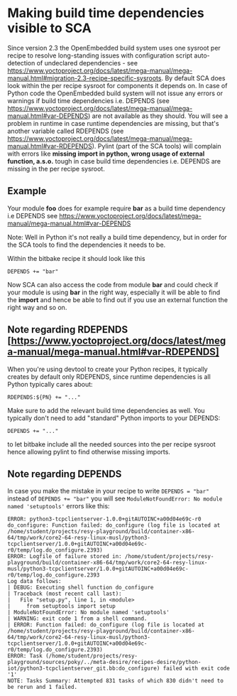 # Making build time dependencies visible to SCA

Since version 2.3 the OpenEmbedded build system uses one sysroot per recipe to resolve long-standing issues with configuration script auto-detection of undeclared dependencies - see https://www.yoctoproject.org/docs/latest/mega-manual/mega-manual.html#migration-2.3-recipe-specific-sysroots.
By default SCA does look within the per recipe sysroot for components it depends on. In case of Python code the OpenEmbedded build system will not issue any errors or warnings if build time dependencies i.e. DEPENDS (see https://www.yoctoproject.org/docs/latest/mega-manual/mega-manual.html#var-DEPENDS) are not available as they should. You will see a problem in runtime in case runtime dependencies are missing, but that's another variable called RDEPENDS (see https://www.yoctoproject.org/docs/latest/mega-manual/mega-manual.html#var-RDEPENDS). Pylint (part of the SCA tools) will complain with errors like __missing import in python, wrong usage of external function, a.s.o.__ tough in case build time dependencies i.e. DEPENDS are missing in the per recipe sysroot.

## Example

Your module **foo** does for example require **bar** as a build time dependency i.e DEPENDS see https://www.yoctoproject.org/docs/latest/mega-manual/mega-manual.html#var-DEPENDS

Note: Well in Python it's not really a build time dependency, but in order for the SCA tools to find the dependencies it needs to be.

Within the bitbake recipe it should look like this

```bitbake
DEPENDS += "bar"
```

Now SCA can also access the code from module **bar** and could check if your module is using **bar** in the right way, especially it will be able to find the **import** and hence be able to find out if you use an external function the right way and so on.

## Note regarding RDEPENDS [https://www.yoctoproject.org/docs/latest/mega-manual/mega-manual.html#var-RDEPENDS]

When you're using devtool to create your Python recipes, it typically creates by default only RDEPENDS, since runtime dependencies is all Python typically cares about:

```bitbake
RDEPENDS:${PN} += "..."
```

Make sure to add the relevant build time dependencies as well. You typically don't need to add "standard" Python imports to your DEPENDS:

```bitbake
DEPENDS += "..."
```

to let bitbake include all the needed sources into the per recipe sysroot hence allowing pylint to find otherwise missing imports.

## Note regarding DEPENDS

In case you make the mistake in your recipe to write ```DEPENDS = "bar"``` instead of ```DEPENDS += "bar"``` you will see ```ModuleNotFoundError: No module named 'setuptools'``` errors like this:

```shell
ERROR: python3-tcpclientserver-1.0.0+gitAUTOINC+a00d04e69c-r0 do_configure: Function failed: do_configure (log file is located at /home/student/projects/resy-playground/build/container-x86-64/tmp/work/core2-64-resy-linux-musl/python3-tcpclientserver/1.0.0+gitAUTOINC+a00d04e69c-r0/temp/log.do_configure.2393)
ERROR: Logfile of failure stored in: /home/student/projects/resy-playground/build/container-x86-64/tmp/work/core2-64-resy-linux-musl/python3-tcpclientserver/1.0.0+gitAUTOINC+a00d04e69c-r0/temp/log.do_configure.2393
Log data follows:
| DEBUG: Executing shell function do_configure
| Traceback (most recent call last):
|   File "setup.py", line 1, in <module>
|     from setuptools import setup
| ModuleNotFoundError: No module named 'setuptools'
| WARNING: exit code 1 from a shell command.
| ERROR: Function failed: do_configure (log file is located at /home/student/projects/resy-playground/build/container-x86-64/tmp/work/core2-64-resy-linux-musl/python3-tcpclientserver/1.0.0+gitAUTOINC+a00d04e69c-r0/temp/log.do_configure.2393)
ERROR: Task (/home/student/projects/resy-playground/sources/poky/../meta-desire/recipes-desire/python-iot/python3-tcpclientserver_git.bb:do_configure) failed with exit code '1'
NOTE: Tasks Summary: Attempted 831 tasks of which 830 didn't need to be rerun and 1 failed.
```
